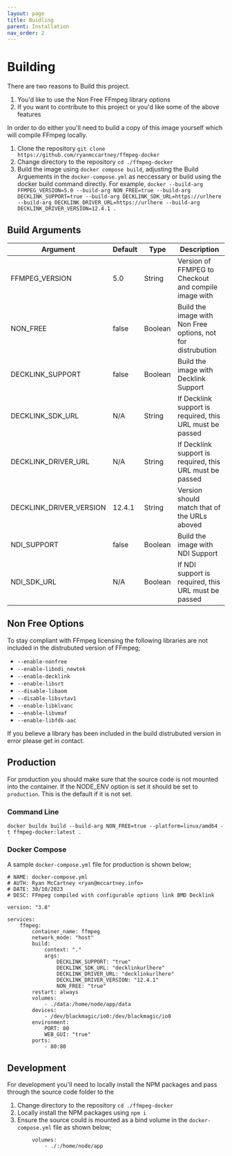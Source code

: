 ```yaml
---
layout: page
title: Buidling
parent: Installation
nav_order: 2
---
```


# Building

There are two reasons to Build this project.

1. You'd like to use the Non Free FFmpeg library options
2. If you want to contribute to this project or you'd like some of the above features

In order to do either you'll need to build a copy of this image yourself which will compile FFmpeg locally.

1. Clone the repository `git clone https://github.com/ryanmccartney/ffmpeg-docker`
2. Change directory to the repository `cd ./ffmpeg-docker`
3. Build the image using `docker compose build`, adjusting the Build Arguements in the `docker-compose.yml` as neccessary or build using the docker build command directly. For example, `docker --build-arg FFMPEG_VERSION=5.0 --build-arg NON_FREE=true --build-arg DECKLINK_SUPPORT=true --build-arg DECKLINK_SDK_URL=https://urlhere --build-arg DECKLINK_DRIVER_URL=https://urlhere --build-arg DECKLINK_DRIVER_VERSION=12.4.1 .`

## Build Arguments

| Argument                | Default | Type    | Description                                                 |
| ----------------------- | ------- | ------- | ----------------------------------------------------------- |
| FFMPEG_VERSION          | 5.0     | String  | Version of FFMPEG to Checkout and compile image with        |
| NON_FREE                | false   | Boolean | Build the image with Non Free options, not for distrubution |
| DECKLINK_SUPPORT        | false   | Boolean | Build the image with Decklink Support                       |
| DECKLINK_SDK_URL        | N/A     | String  | If Decklink support is required, this URL must be passed    |
| DECKLINK_DRIVER_URL     | N/A     | String  | If Decklink support is required, this URL must be passed    |
| DECKLINK_DRIVER_VERSION | 12.4.1  | String  | Version should match that of the URLs aboved                |
| NDI_SUPPORT             | false   | Boolean | Build the image with NDI Support                            |
| NDI_SDK_URL             | N/A     | Boolean | If NDI support is required, this URL must be passed         |

## Non Free Options

To stay compliant with FFmpeg licensing the following libraries are not included in the distrubuted version of FFmpeg;

-   `--enable-nonfree`
-   `--enable-libndi_newtek`
-   `--enable-decklink`
-   `--enable-libsrt`
-   `--disable-libaom`
-   `--disable-libsvtav1`
-   `--enable-libklvanc`
-   `--enable-libvmaf`
-   `--enable-libfdk-aac`

If you believe a library has been included in the build distrubuted version in error please get in contact.

## Production

For production you should make sure that the source code is not mounted into the container. If the NODE_ENV option is set it should be set to `production`. This is the default if it is not set.

### Command Line

```
docker buildx build --build-arg NON_FREE=true --platform=linux/amd64 -t ffmpeg-docker:latest .
```

### Docker Compose

A sample `docker-compose.yml` file for production is shown below;

```
# NAME: docker-compose.yml
# AUTH: Ryan McCartney <ryan@mccartney.info>
# DATE: 30/10/2023
# DESC: FFmpeg compiled with configurable options link BMD Decklink

version: "3.8"

services:
    ffmpeg:
        container_name: ffmpeg
        network_mode: "host"
        build:
            context: "."
            args:
                DECKLINK_SUPPORT: "true"
                DECKLINK_SDK_URL: "decklinkurlhere"
                DECKLINK_DRIVER_URL: "decklinkurlhere"
                DECKLINK_DRIVER_VERSION: "12.4.1"
                NON_FREE: "true"
        restart: always
        volumes:
            - ./data:/home/node/app/data
        devices:
            - /dev/blackmagic/io0:/dev/blackmagic/io0
        environment:
            PORT: 80
            WEB_GUI: "true"
        ports:
            - 80:80

```

## Development

For development you'll need to locally install the NPM packages and pass through the source code folder to the

1. Change directory to the repository `cd ./ffmpeg-docker`
2. Locally install the NPM packages using `npm i`
3. Ensure the source could is mounted as a bind volume in the `docker-compose.yml` file as shown below;

```
        volumes:
            - ./:/home/node/app
```

